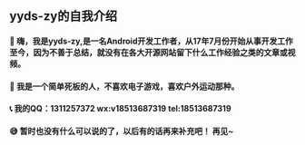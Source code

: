 ## yyds-zy的自我介绍
#### 🙋 嗨，我是yyds-zy,是一名Android开发工作者，从17年7月份开始从事开发工作至今，因为不善于总结，就没有在各大开源网站留下什么工作经验之类的文章或视频。
#### 👀 我是一个简单死板的人，不喜欢电子游戏，喜欢户外运动那种。
#### 📞 我的QQ：1311257372  wx:v18513687319  tel:18513687319
#### 😅 暂时也没有什么可以说的了，以后有的话再来补充吧！ 再见~
